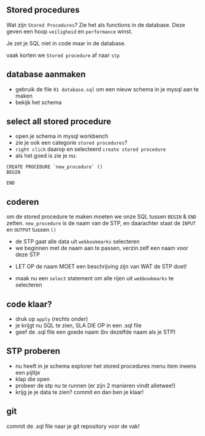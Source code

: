 ## Stored procedures

Wat zijn `Stored Procedures`? Zie het als functions in de database.
Deze geven een hoop `veiligheid` en `performance` winst.

Je zet je SQL niet in code maar in de database.

vaak korten we `Stored procedure` af naar `stp`

## database aanmaken

- gebruik de file `01 database.sql` om een nieuw schema in je mysql aan te maken
- bekijk het schema

## select all stored procedure

- open je schema in mysql workbench
- zie je ook een categorie `stored procedures`?
- `right click` daarop en selecteerd `create stored procedure`
- als het goed is zie je nu:

```
CREATE PROCEDURE `new_procedure` ()
BEGIN

END

```

## coderen

om de stored procedure te maken moeten we onze SQL tussen `BEGIN` & `END` zetten. 
`new_procedure` is de naam van de STP, en daarachter staat de `INPUT` en `OUTPUT` tussen `()`

- de STP gaat alle data uit `webbookmarks` selecteren
- we beginnen met de naam aan te passen, verzin zelf een naam voor deze STP
* LET OP de naam MOET een beschrijving zijn van WAT de STP doet!

- maak nu een `select` statement om alle rijen uit `webbookmarks` te selecteren

## code klaar? 

- druk op `apply` (rechts onder)
- je krijgt nu SQL te zien, SLA DIE OP in een .sql file
- geef de .sql file een goede naam (bv dezelfde naam als je STP)

## STP proberen

- nu heeft in je schema explorer het stored procedures menu item ineens een pijltje
- klap die open
- probeer de stp nu te runnen (er zijn 2 manieren vindt alletwee!)
- krijg je je data te zien? commit en dan ben je klaar!


## git

commit de .sql file naar je git repository voor de vak!